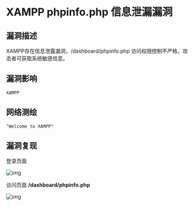 # XAMPP phpinfo.php 信息泄漏漏洞

## 漏洞描述

XAMPP存在信息泄露漏洞，/dashboard/phpinfo.php 访问权限控制不严格，攻击者可获取系统敏感信息。

## 漏洞影响

```
XAMPP
```

## 网络测绘

```
"Welcome to XAMPP"
```

## 漏洞复现

登录页面

![img](./images/202202162238289.png)

访问页面 **/dashboard/phpinfo.php** 

![img](./images/202202162238311.png)